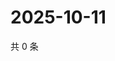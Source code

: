 # 2025-10-11

共 0 条

<!-- BEGIN ZHIHUQUESTIONS -->
<!-- 最后更新时间 Sat Oct 11 2025 00:13:58 GMT+0800 (China Standard Time) -->

<!-- END ZHIHUQUESTIONS -->
